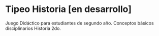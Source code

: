 # Tipeo Historia [en desarrollo]
Juego Didáctico para estudiantes de segundo año. 
Conceptos básicos disciplinarios Historia 2do. 


